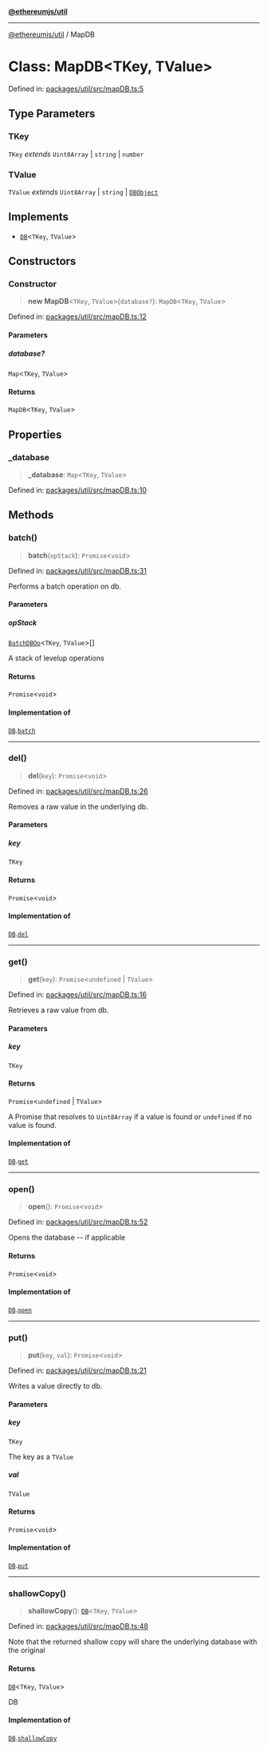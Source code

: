 [**@ethereumjs/util**](../README.md)

***

[@ethereumjs/util](../README.md) / MapDB

# Class: MapDB\<TKey, TValue\>

Defined in: [packages/util/src/mapDB.ts:5](https://github.com/ethereumjs/ethereumjs-monorepo/blob/master/packages/util/src/mapDB.ts#L5)

## Type Parameters

### TKey

`TKey` *extends* `Uint8Array` \| `string` \| `number`

### TValue

`TValue` *extends* `Uint8Array` \| `string` \| [`DBObject`](../type-aliases/DBObject.md)

## Implements

- [`DB`](../interfaces/DB.md)\<`TKey`, `TValue`\>

## Constructors

### Constructor

> **new MapDB**\<`TKey`, `TValue`\>(`database?`): `MapDB`\<`TKey`, `TValue`\>

Defined in: [packages/util/src/mapDB.ts:12](https://github.com/ethereumjs/ethereumjs-monorepo/blob/master/packages/util/src/mapDB.ts#L12)

#### Parameters

##### database?

`Map`\<`TKey`, `TValue`\>

#### Returns

`MapDB`\<`TKey`, `TValue`\>

## Properties

### \_database

> **\_database**: `Map`\<`TKey`, `TValue`\>

Defined in: [packages/util/src/mapDB.ts:10](https://github.com/ethereumjs/ethereumjs-monorepo/blob/master/packages/util/src/mapDB.ts#L10)

## Methods

### batch()

> **batch**(`opStack`): `Promise`\<`void`\>

Defined in: [packages/util/src/mapDB.ts:31](https://github.com/ethereumjs/ethereumjs-monorepo/blob/master/packages/util/src/mapDB.ts#L31)

Performs a batch operation on db.

#### Parameters

##### opStack

[`BatchDBOp`](../type-aliases/BatchDBOp.md)\<`TKey`, `TValue`\>[]

A stack of levelup operations

#### Returns

`Promise`\<`void`\>

#### Implementation of

[`DB`](../interfaces/DB.md).[`batch`](../interfaces/DB.md#batch)

***

### del()

> **del**(`key`): `Promise`\<`void`\>

Defined in: [packages/util/src/mapDB.ts:26](https://github.com/ethereumjs/ethereumjs-monorepo/blob/master/packages/util/src/mapDB.ts#L26)

Removes a raw value in the underlying db.

#### Parameters

##### key

`TKey`

#### Returns

`Promise`\<`void`\>

#### Implementation of

[`DB`](../interfaces/DB.md).[`del`](../interfaces/DB.md#del)

***

### get()

> **get**(`key`): `Promise`\<`undefined` \| `TValue`\>

Defined in: [packages/util/src/mapDB.ts:16](https://github.com/ethereumjs/ethereumjs-monorepo/blob/master/packages/util/src/mapDB.ts#L16)

Retrieves a raw value from db.

#### Parameters

##### key

`TKey`

#### Returns

`Promise`\<`undefined` \| `TValue`\>

A Promise that resolves to `Uint8Array` if a value is found or `undefined` if no value is found.

#### Implementation of

[`DB`](../interfaces/DB.md).[`get`](../interfaces/DB.md#get)

***

### open()

> **open**(): `Promise`\<`void`\>

Defined in: [packages/util/src/mapDB.ts:52](https://github.com/ethereumjs/ethereumjs-monorepo/blob/master/packages/util/src/mapDB.ts#L52)

Opens the database -- if applicable

#### Returns

`Promise`\<`void`\>

#### Implementation of

[`DB`](../interfaces/DB.md).[`open`](../interfaces/DB.md#open)

***

### put()

> **put**(`key`, `val`): `Promise`\<`void`\>

Defined in: [packages/util/src/mapDB.ts:21](https://github.com/ethereumjs/ethereumjs-monorepo/blob/master/packages/util/src/mapDB.ts#L21)

Writes a value directly to db.

#### Parameters

##### key

`TKey`

The key as a `TValue`

##### val

`TValue`

#### Returns

`Promise`\<`void`\>

#### Implementation of

[`DB`](../interfaces/DB.md).[`put`](../interfaces/DB.md#put)

***

### shallowCopy()

> **shallowCopy**(): [`DB`](../interfaces/DB.md)\<`TKey`, `TValue`\>

Defined in: [packages/util/src/mapDB.ts:48](https://github.com/ethereumjs/ethereumjs-monorepo/blob/master/packages/util/src/mapDB.ts#L48)

Note that the returned shallow copy will share the underlying database with the original

#### Returns

[`DB`](../interfaces/DB.md)\<`TKey`, `TValue`\>

DB

#### Implementation of

[`DB`](../interfaces/DB.md).[`shallowCopy`](../interfaces/DB.md#shallowcopy)
